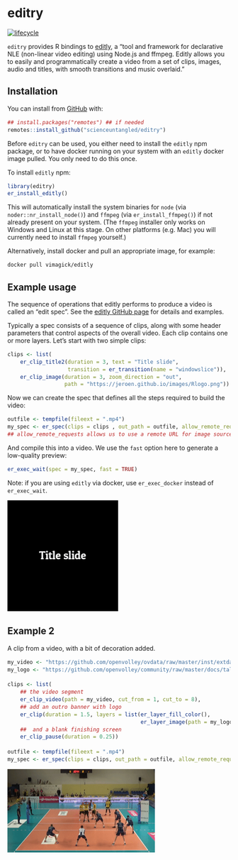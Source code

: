 
<!-- README.md is generated from README.Rmd. Please edit that file -->

# editry

<!-- badges: start -->

[![lifecycle](https://img.shields.io/badge/lifecycle-experimental-orange.svg)](https://www.tidyverse.org/lifecycle/#experimental)
<!-- badges: end -->

`editry` provides R bindings to
[editly](https://github.com/mifi/editly/), a “tool and framework for
declarative NLE (non-linear video editing) using Node.js and ffmpeg.
Editly allows you to easily and programmatically create a video from a
set of clips, images, audio and titles, with smooth transitions and
music overlaid.”

## Installation

You can install from
[GitHub](https://github.com/scienceuntangled/editry) with:

``` r
## install.packages("remotes") ## if needed
remotes::install_github("scienceuntangled/editry")
```

Before `editry` can be used, you either need to install the `editly` npm
package, or to have docker running on your system with an `editly`
docker image pulled. You only need to do this once.

To install `editly` npm:

``` r
library(editry)
er_install_editly()
```

This will automatically install the system binaries for `node` (via
`noder::nr_install_node()`) and `ffmpeg` (via `er_install_ffmpeg()`) if
not already present on your system. (The `ffmpeg` installer only works
on Windows and Linux at this stage. On other platforms (e.g. Mac) you
will currently need to install `ffmpeg` yourself.)

Alternatively, install docker and pull an appropriate image, for
example:

``` sh
docker pull vimagick/editly
```

## Example usage

The sequence of operations that editly performs to produce a video is
called an “edit spec”. See the [editly GitHub
page](https://github.com/mifi/editly/) for details and examples.

Typically a spec consists of a sequence of clips, along with some header
parameters that control aspects of the overall video. Each clip contains
one or more layers. Let’s start with two simple clips:

``` r
clips <- list(
    er_clip_title2(duration = 3, text = "Title slide",
                   transition = er_transition(name = "windowslice")),
    er_clip_image(duration = 3, zoom_direction = "out",
                  path = "https://jeroen.github.io/images/Rlogo.png"))
```

Now we can create the spec that defines all the steps required to build
the video:

``` r
outfile <- tempfile(fileext = ".mp4")
my_spec <- er_spec(clips = clips , out_path = outfile, allow_remote_requests = TRUE)
## allow_remote_requests allows us to use a remote URL for image source, above
```

And compile this into a video. We use the `fast` option here to generate
a low-quality preview:

``` r
er_exec_wait(spec = my_spec, fast = TRUE)
```

Note: if you are using `editly` via docker, use `er_exec_docker` instead
of `er_exec_wait`.

<img src="man/figures/example1.gif" />

## Example 2

A clip from a video, with a bit of decoration added.

``` r
my_video <- "https://github.com/openvolley/ovdata/raw/master/inst/extdata/video/2019_03_01-KATS-BEDS-clip.mp4"
my_logo <- "https://github.com/openvolley/community/raw/master/docs/talks/common/ovlogo-blur.png"

clips <- list(
    ## the video segment
    er_clip_video(path = my_video, cut_from = 1, cut_to = 8),
    ## add an outro banner with logo
    er_clip(duration = 1.5, layers = list(er_layer_fill_color(),
                                          er_layer_image(path = my_logo))),
    ##  and a blank finishing screen
    er_clip_pause(duration = 0.25))

outfile <- tempfile(fileext = ".mp4")
my_spec <- er_spec(clips = clips, out_path = outfile, allow_remote_requests = TRUE)
```

<img src="man/figures/example2.gif" />
